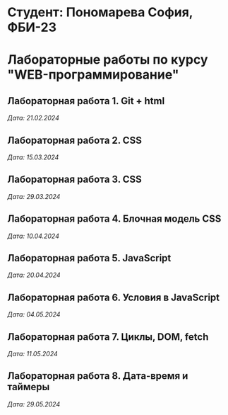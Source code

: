 # Студент: Пономарева София, ФБИ-23

# Лабораторные работы по курсу "WEB-программирование"

## Лабораторная работа 1. Git + html

*Дата: 21.02.2024* 

## Лабораторная работа 2. CSS

*Дата: 15.03.2024*

## Лабораторная работа 3. CSS

*Дата: 29.03.2024*

## Лабораторная работа 4. Блочная модель CSS

*Дата: 10.04.2024*

## Лабораторная работа 5. JavaScript

*Дата: 20.04.2024*

## Лабораторная работа 6. Условия в JavaScript

*Дата: 04.05.2024*

## Лабораторная работа 7. Циклы, DOM, fetch

*Дата: 11.05.2024*

## Лабораторная работа 8. Дата-время и таймеры

*Дата: 29.05.2024*
